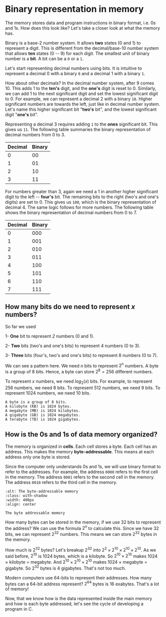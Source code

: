 # Binary representation in memory 

The memory stores data and program instructions in binary format, i.e. 0s and 1s. How does this look like? Let's take a closer look at what the memory has.

Binary is a base-2 number system. It allows **two** states (0 and 1) to represent a digit. This is different from the decimal/base-10 number system that allows **ten** states (0 -- 9) for each digit. The smallest unit of binary number is a **bit**. A bit can be a `0` or a `1`. 

Let's start representing decimal numbers using bits. It is intuitive to represent a decimal 0 with a binary `0` and a decimal 1 with a binary `1`. 

How about other decimals? In the decimal number system, after 9 comes 10. This adds 1 to the **ten's** digit, and the **one's** digit is reset to 0. Similarly, we can add 1 to the next significant digit and set the lowest significant digit to 0. For example, we can represent a decimal 2 with a binary `10`. Higher significant numbers are towards the left, just like in decimal number system. Let's name this higher significant bit "**two's** bit", and the lowest significant digit "**one's** bit".

Representing a decimal 3 requires adding `1` to the **ones** significant bit. This gives us `11`. The following table summaries the binary representation of decimal numbers from 0 to 3.

| Decimal | Binary |
| ------- | ------ |
| 0       | 00     |
| 1       | 01     |
| 2       | 10     |
| 3       | 11     |

For numbers greater than 3, again we need a 1 in another higher significant digit to the left -- **four's** bit. The remaining bits to the right (two's and one's digits) are set to 0. This gives us `100`, which is the binary representation of decimal 4. The same logic follows for more numbers. The following table shows the binary representation of decimal numbers from 0 to 7.

| Decimal | Binary |
| ------- | ------ |
| 0       | 000    |
| 1       | 001    |
| 2       | 010    |
| 3       | 011    |
| 4       | 100    |
| 5       | 101    |
| 6       | 110    |
| 7       | 111    |

## How many bits do we need to represent $x$ numbers? 

So far we used

1-  **One** bit to represent *2* numbers (0 and 1). 

2- **Two** bits (two's and one's bits) to represent 4 numbers (0 to 3). 

3- **Three** bits (four's, two's and one's bits) to represent 8 numbers (0 to 7).

We can see a pattern here. We need $n$ bits to represent $2^n$ numbers. A byte is a group of 8 bits. Hence, a byte can store $2^8 = 256$ different numbers. 

To represent $x$ numbers, we need $log_2(x)$ bits. For example, to represent 256 numbers, we need 8 bits. To represent 512 numbers, we need 9 bits. To represent 1024 numbers, we need 10 bits.

```{note}
A byte is a group of 8 bits. 
A kilobyte (KB) is 1024 bytes.
A megabyte (MB) is 1024 kilobytes.
A gigabyte (GB) is 1024 megabytes.
A terabyte (TB) is 1024 gigabytes.
```

## How is the 0s and 1s of data memory organized?

The memory is organized in **cells**. Each cell stores a byte. Each cell has an address. This makes the memory **byte-addressable**. This means at each address only one byte is stored. 

Since the computer only understands 0s and 1s, we will use binary format to refer to the addresses. For example, the address `0000` refers to the first cell in the memory. The address `0001` refers to the second cell in the memory. The address `0010` refers to the third cell in the memory.

```{figure} ./images/byte-addressable.png
:alt: The byte-addressable memory
:class: with-shadow
:width: 400px
:align: center

The byte addressable memory
```

How many bytes can be stored in the memory, if we use 32 bits to represent the address? We can use the formula $2^n$ to calculate this. Since we have 32 bits, we can represent $2^{32}$ numbers. This means we can store $2^{32}$ bytes in the memory. 

How much is $2^{32}$ bytes? Let's breakup $2^{32}$ into $2^2 \times 2^{10} \times 2^{10} \times 2^{10}$. As we said before, $2^{10}$ is 1024 bytes, which is a kilobyte. So $2^{10} \times 2^{10}$ makes 1024 $\times$ kilobyte = megabyte. And $2^{10} \times 2^{10} \times 2^{10}$ makes 1024 $\times$ megabyte = gigabyte. So $2^{32}$ bytes is 4 gigabytes. That's not too much. 

Modern computers use 64-bits to represent their addresses. How many bytes can a 64-bit address represent? $2^{64}$ bytes is 16 exabytes. That's a lot of memory!

Now, that we know how is the data represented inside the main memory and how is each byte addressed, let's see the cycle of developing a program in C. 
